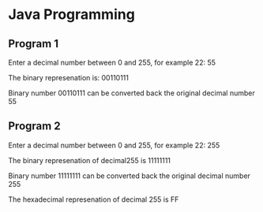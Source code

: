 Java Programming
================

Program 1
-------------------------

Enter a decimal number between 0 and 255, for example 22: 55

The binary represenation is: 00110111

Binary number 00110111 can be converted back the original decimal number 55

Program 2
-------------------------

Enter a decimal number between 0 and 255, for example 22: 255

The binary represenation of decimal255 is 11111111

Binary number 11111111 can be converted back the original decimal number 255

The hexadecimal represenation of decimal 255 is FF
